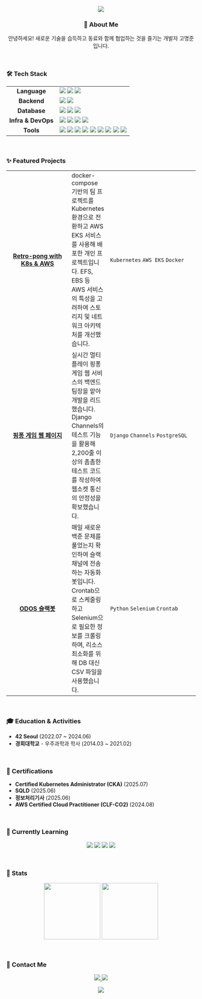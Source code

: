 <p align="center">
  <img src="https://capsule-render.vercel.app/api?type=waving&color=gradient&height=200&section=header&text=Kdelphinus's%20Github%20Profile&fontSize=50&fontColor=ffffff">
</p>

<div align="center">

### 👋 About Me
<p>
  안녕하세요! 새로운 기술을 습득하고 동료와 함께 협업하는 것을 즐기는 개발자 고명준입니다.
</p>

</div>

<br>

### 🛠️ Tech Stack

<table>
  <tr>
    <td align="center"><strong>Language</strong></td>
    <td>
      <img src="https://img.shields.io/badge/Python-3776AB?style=badge&logo=python&logoColor=white">
      <img src="https://img.shields.io/badge/C++-00599C?style=badge&logo=cplusplus&logoColor=white">
      <img src="https://img.shields.io/badge/C-A8B9CC?style=badge&logo=c&logoColor=white">
    </td>
  </tr>
  <tr>
    <td align="center"><strong>Backend</strong></td>
    <td>
      <img src="https://img.shields.io/badge/FastAPI-009688?style=badge&logo=fastapi&logoColor=white">
      <img src="https://img.shields.io/badge/Django_REST_Framework-A30000?style=badge&logo=django&logoColor=white">
    </td>
  </tr>
  <tr>
    <td align="center"><strong>Database</strong></td>
    <td>
       <img src="https://img.shields.io/badge/MySql-4479A1?style=badge&logo=mysql&logoColor=white">
      <img src="https://img.shields.io/badge/MariaDB-003545?style=badge&logo=mariadb&logoColor=white">
      <img src="https://img.shields.io/badge/PostgreSQL-4169E1?style=badge&logo=postgresql&logoColor=white">
    </td>
  </tr>
  <tr>
    <td align="center"><strong>Infra & DevOps</strong></td>
    <td>
      <img src="https://img.shields.io/badge/Docker-2496ED?style=badge&logo=docker&logoColor=white">
      <img src="https://img.shields.io/badge/Kubernetes-326CE5?style=badge&logo=kubernetes&logoColor=white">
      <img src="https://img.shields.io/badge/AWS-232F3E?style=badge&logo=Amazon-Web-Services&logoColor=white">
      <img src="https://img.shields.io/badge/Linux-FCC624?style=badge&logo=linux&logoColor=black">
    </td>
  </tr>
  <tr>
    <td align="center"><strong>Tools</strong></td>
    <td>
      <img src="https://img.shields.io/badge/JetBrains_IDE-000000?style=badge&logo=jetbrains&logoColor=white">
      <img src="https://img.shields.io/badge/VSCode-007ACC?style=badge&logo=visualstudiocode&logoColor=white">
      <img src="https://img.shields.io/badge/Vim-019733?style=badge&logo=vim&logoColor=white">
      <img src="https://img.shields.io/badge/Jupyter-F37626?style=badge&logo=jupyter&logoColor=white">
      <img src="https://img.shields.io/badge/Swagger-85EA2D?style=badge&logo=swagger&logoColor=black">
      <img src="https://img.shields.io/badge/Postman-FF6C37?style=badge&logo=postman&logoColor=white">
      <img src="https://img.shields.io/badge/Jira-0052CC?style=badge&logo=jira&logoColor=white">
      <img src="https://img.shields.io/badge/Notion-F3F3F3?style=badge&logo=notion&logoColor=black">
      <img src="https://img.shields.io/badge/Slack-4A154B?style=badge&logo=slack&logoColor=white">
    </td>
  </tr>
</table>

<br>

### ✨ Featured Projects

<table>
  <tbody>
    <tr>
      <td align="center" width="150px">
        <a href="https://github.com/Kdelphinus/Retro-pong-with-k8s-and-aws"><b>Retro-pong with K8s & AWS</b></a>
      </td>
      <td>
        docker-compose 기반의 팀 프로젝트를 Kubernetes 환경으로 전환하고 AWS EKS 서비스를 사용해 배포한 개인 프로젝트입니다. EFS, EBS 등 AWS 서비스의 특성을 고려하여 스토리지 및 네트워크 아키텍처를 개선했습니다.
      </td>
      <td width="220px">
        <code>Kubernetes</code> <code>AWS EKS</code> <code>Docker</code>
      </td>
    </tr>
    <tr>
      <td align="center" width="150px">
        <a href="https://github.com/tail-passengers/tail-passengers"><b>핑퐁 게임 웹 페이지</b></a>
      </td>
      <td>
        실시간 멀티플레이 핑퐁 게임 웹 서비스의 백엔드 팀장을 맡아 개발을 리드했습니다. Django Channels의 테스트 기능을 활용해 2,200줄 이상의 촘촘한 테스트 코드를 작성하여 웹소켓 통신의 안정성을 확보했습니다.
      </td>
      <td width="220px">
        <code>Django</code> <code>Channels</code> <code>PostgreSQL</code>
      </td>
    </tr>
    <tr>
      <td align="center" width="150px">
        <a href="https://github.com/ODOS/odos"><b>ODOS 슬랙봇</b></a>
      </td>
      <td>
        매일 새로운 백준 문제를 풀었는지 확인하여 슬랙 채널에 전송하는 자동화 봇입니다. Crontab으로 스케줄링하고 Selenium으로 필요한 정보를 크롤링하며, 리소스 최소화를 위해 DB 대신 CSV 파일을 사용했습니다.
      </td>
      <td width="220px">
        <code>Python</code> <code>Selenium</code> <code>Crontab</code>
      </td>
    </tr>
  </tbody>
</table>

<br>

### 🎓 Education & Activities

* **42 Seoul** (2022.07 ~ 2024.06)
* **경희대학교** - 우주과학과 학사 (2014.03 ~ 2021.02)

<br>

### 📜 Certifications

* **Certified Kubernetes Administrator (CKA)** (2025.07)
* **SQLD** (2025.06)
* **정보처리기사** (2025.06)
* **AWS Certified Cloud Practitioner (CLF-CO2)** (2024.08)

<br>

### 🌱 Currently Learning

<p align="center">
  <img src="https://img.shields.io/badge/Java-007396?style=badge&logo=OpenJDK&logoColor=white">
  <img src="https://img.shields.io/badge/Spring-6DB33F?style=badge&logo=spring&logoColor=white">
  <img src="https://img.shields.io/badge/Google_Cloud-4285F4?style=badge&logo=googlecloud&logoColor=white">
  <img src="https://img.shields.io/badge/CI/CD-2088FF?style=badge&logo=githubactions&logoColor=white">
</p>

<br>

### 📌 Stats

<p align="center">
  <img height="150em" src="https://github-readme-stats.vercel.app/api?username=Kdelphinus&show_icons=true&theme=vue-dark&count_private=true&hide_border=true&title_color=ffffff&icon_color=79ff97&text_color=9f9f9f&bg_color=151515">
  <img height="150em" src="http://mazassumnida.wtf/api/v2/generate_badge?boj=kmj951015">
</p>

<br>

### 📮 Contact Me

<p align="center">
  <a href="mailto:kmj951015@gmail.com">
    <img src="https://img.shields.io/badge/Gmail-D14836?style=for-the-badge&logo=gmail&logoColor=white">
  </a>
  <a href="https://velog.io/@kdelphinus">
    <img src="https://img.shields.io/badge/Velog-1DBF73?style=for-the-badge&logo=Vimeo&logoColor=white"/>
  </a>
</p>

<p align="center">
  <img src="https://capsule-render.vercel.app/api?type=rect&color=gradient&height=40&section=footer" >
</p>
